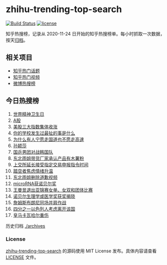 # zhihu-trending-top-search

[![Build Status](https://github.com/justjavac/zhihu-trending-top-search/workflows/ci/badge.svg?branch=main)](https://github.com/justjavac/zhihu-trending-top-search/actions)
[![license](https://img.shields.io/github/license/justjavac/zhihu-trending-top-search)](https://github.com/justjavac/zhihu-trending-top-search/blob/main/LICENSE)

知乎热搜榜，记录从 2020-11-24 日开始的知乎热搜榜单。每小时抓取一次数据，按天[归档](./archives)。

## 相关项目

- [知乎热门话题](https://github.com/justjavac/zhihu-trending-hot-questions)
- [知乎热门视频](https://github.com/justjavac/zhihu-trending-hot-video)
- [微博热搜榜](https://github.com/justjavac/weibo-trending-hot-search)

## 今日热搜榜

<!-- BEGIN -->
<!-- 最后更新时间 Thu Oct 10 2024 19:08:22 GMT+0800 (China Standard Time) -->

1. [世界精神卫生日](https://www.zhihu.com/search?q=%E4%B8%96%E7%95%8C%E7%B2%BE%E7%A5%9E%E5%8D%AB%E7%94%9F%E6%97%A5)
1. [A股](https://www.zhihu.com/search?q=A%E8%82%A1)
1. [美股三大指数集体收涨](https://www.zhihu.com/search?q=%E7%BE%8E%E8%82%A1%E4%B8%89%E5%A4%A7%E6%8C%87%E6%95%B0%E9%9B%86%E4%BD%93%E6%94%B6%E6%B6%A8)
1. [你的学校发生过最扯的事是什么](https://www.zhihu.com/search?q=%E4%BD%A0%E7%9A%84%E5%AD%A6%E6%A0%A1%E5%8F%91%E7%94%9F%E8%BF%87%E6%9C%80%E6%89%AF%E7%9A%84%E4%BA%8B%E6%98%AF%E4%BB%80%E4%B9%88)
1. [为什么有人宁愿走国道也不愿走高速](https://www.zhihu.com/search?q=%E4%B8%BA%E4%BB%80%E4%B9%88%E6%9C%89%E4%BA%BA%E5%AE%81%E6%84%BF%E8%B5%B0%E5%9B%BD%E9%81%93%E4%B9%9F%E4%B8%8D%E6%84%BF%E8%B5%B0%E9%AB%98%E9%80%9F%20)
1. [孙颖莎](https://www.zhihu.com/search?q=%E5%AD%99%E9%A2%96%E8%8E%8E)
1. [国乒男团对战韩国队](https://www.zhihu.com/search?q=%E5%9B%BD%E4%B9%92%E7%94%B7%E5%9B%A2%E5%AF%B9%E6%88%98%E9%9F%A9%E5%9B%BD%E9%98%9F)
1. [东北雨姐带货厂家承认产品有木薯粉](https://www.zhihu.com/search?q=%E4%B8%9C%E5%8C%97%E9%9B%A8%E5%A7%90%E5%B8%A6%E8%B4%A7%E5%8E%82%E5%AE%B6%E6%89%BF%E8%AE%A4%E4%BA%A7%E5%93%81%E6%9C%89%E6%9C%A8%E8%96%AF%E7%B2%89)
1. [上交所延长接受指定交易申报指令时间](https://www.zhihu.com/search?q=%E4%B8%8A%E4%BA%A4%E6%89%80%E5%BB%B6%E9%95%BF%E6%8E%A5%E5%8F%97%E6%8C%87%E5%AE%9A%E4%BA%A4%E6%98%93%E7%94%B3%E6%8A%A5%E6%8C%87%E4%BB%A4%E6%97%B6%E9%97%B4)
1. [踏空者焦虑情绪升温](https://www.zhihu.com/search?q=%E8%B8%8F%E7%A9%BA%E8%80%85%E7%84%A6%E8%99%91%E6%83%85%E7%BB%AA%E5%8D%87%E6%B8%A9)
1. [东北雨姐删除道歉视频](https://www.zhihu.com/search?q=%E4%B8%9C%E5%8C%97%E9%9B%A8%E5%A7%90%E5%88%A0%E9%99%A4%E9%81%93%E6%AD%89%E8%A7%86%E9%A2%91)
1. [microRNA获诺贝尔奖](https://www.zhihu.com/search?q=microRNA%E8%8E%B7%E8%AF%BA%E8%B4%9D%E5%B0%94%E5%A5%96)
1. [王曼昱退出亚锦赛女单、女双和团体比赛](https://www.zhihu.com/search?q=%E7%8E%8B%E6%9B%BC%E6%98%B1%E9%80%80%E5%87%BA%E4%BA%9A%E9%94%A6%E8%B5%9B%E5%A5%B3%E5%8D%95%E3%80%81%E5%A5%B3%E5%8F%8C%E5%92%8C%E5%9B%A2%E4%BD%93%E6%AF%94%E8%B5%9B)
1. [诺贝尔生理学或医学奖获奖揭晓](https://www.zhihu.com/search?q=%E8%AF%BA%E8%B4%9D%E5%B0%94%E7%94%9F%E7%90%86%E5%AD%A6%E6%88%96%E5%8C%BB%E5%AD%A6%E5%A5%96%E8%8E%B7%E5%A5%96%E6%8F%AD%E6%99%93)
1. [詹姆斯布朗尼同场并肩作战](https://www.zhihu.com/search?q=%E8%A9%B9%E5%A7%86%E6%96%AF%E5%B8%83%E6%9C%97%E5%B0%BC%E5%90%8C%E5%9C%BA%E5%B9%B6%E8%82%A9%E4%BD%9C%E6%88%98)
1. [四分之一以色列人考虑离开该国](https://www.zhihu.com/search?q=%E5%9B%9B%E5%88%86%E4%B9%8B%E4%B8%80%E4%BB%A5%E8%89%B2%E5%88%97%E4%BA%BA%E8%80%83%E8%99%91%E7%A6%BB%E5%BC%80%E8%AF%A5%E5%9B%BD)
1. [皇马卡瓦哈尔重伤](https://www.zhihu.com/search?q=%E7%9A%87%E9%A9%AC%E5%8D%A1%E7%93%A6%E5%93%88%E5%B0%94%E9%87%8D%E4%BC%A4)

<!-- END -->

历史归档 [./archives](./archives)

### License

[zhihu-trending-top-search](https://github.com/justjavac/zhihu-trending-top-search) 的源码使用 MIT License
发布。具体内容请查看 [LICENSE](./LICENSE) 文件。

